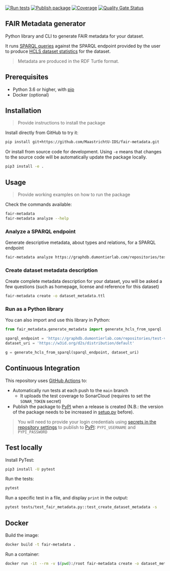 [![Run tests](https://github.com/MaastrichtU-IDS/fair-metadata/workflows/Run%20tests/badge.svg)](https://github.com/MaastrichtU-IDS/fair-metadata/actions?query=workflow%3A%22Run+tests%22) [![Publish package](https://github.com/MaastrichtU-IDS/fair-metadata/workflows/Publish%20package/badge.svg)](https://github.com/MaastrichtU-IDS/fair-metadata/actions?query=workflow%3A%22Publish+package%22) [![Coverage](https://sonarcloud.io/api/project_badges/measure?project=MaastrichtU-IDS_fair-metadata&metric=coverage)](https://sonarcloud.io/dashboard?id=MaastrichtU-IDS_fair-metadata) [![Quality Gate Status](https://sonarcloud.io/api/project_badges/measure?project=MaastrichtU-IDS_fair-metadata&metric=alert_status)](https://sonarcloud.io/dashboard?id=MaastrichtU-IDS_fair-metadata)

## FAIR Metadata generator

Python library and CLI to generate FAIR metadata for your dataset.

It runs [SPARQL queries](https://github.com/MaastrichtU-IDS/fair-metadata/tree/master/fair_metadata/queries) against the SPARQL endpoint provided by the user to produce [HCLS dataset statistics](https://www.w3.org/TR/hcls-dataset/) for the dataset.

> Metadata are produced in the RDF Turtle format.

## Prerequisites

* Python 3.6 or higher, with [pip](https://pip.pypa.io/en/stable/)
* Docker (optional)

## Installation

> Provide instructions to install the package

Install directly from GitHub to try it:

```bash
pip install git+https://github.com/MaastrichtU-IDS/fair-metadata.git
```

Or install from source code for development. Using `-e` means that changes to the source code will be automatically update the package locally.

```bash
pip3 install -e .
```

## Usage

> Provide working examples on how to run the package

Check the commands available:

```bash
fair-metadata
fair-metadata analyze --help
```

### Analyze a SPARQL endpoint

Generate descriptive metadata, about types and relations, for a SPARQL endpoint

```bash
fair-metadata analyze https://graphdb.dumontierlab.com/repositories/test-vincent -o metadata.ttl
```

### Create dataset metadata description

Create complete metadata description for your dataset, you will be asked a few questions (such as homepage, license and reference for this dataset)

```bash
fair-metadata create -o dataset_metadata.ttl
```
### Run as a Python library

You can also import and use this library in Python:

```python
from fair_metadata.generate_metadata import generate_hcls_from_sparql

sparql_endpoint = 'https://graphdb.dumontierlab.com/repositories/test-vincent'
dataset_uri = 'https://w3id.org/d2s/distribution/default'

g = generate_hcls_from_sparql(sparql_endpoint, dataset_uri)
```

## Continuous Integration

This repository uses [GitHub Actions](/actions) to:

* Automatically run tests at each push to the `main` branch
  * It uploads the test coverage to SonarCloud (requires to set the `SONAR_TOKEN` secret)
* Publish the package to [PyPI](https://pypi.org) when a release is created (N.B.: the version of the package needs to be increased in [setup.py](/blob/main/setup.py#L6) before).

> You will need to provide your login credentials using [secrets in the repository settings](/settings/secrets) to publish to [PyPI](https://pypi.org): `PYPI_USERNAME` and `PYPI_PASSWORD`

## Test locally

Install PyTest:

```bash
pip3 install -U pytest
```

Run the tests:

```bash
pytest
```

Run a specific test in a file, and display `print` in the output:

```bash
pytest tests/test_fair_metadata.py::test_create_dataset_metadata -s
```

## Docker

Build the image:

```bash
docker build -t fair-metadata .
```

Run a container:

```bash
docker run -it --rm -v $(pwd):/root fair-metadata create -o dataset_metadata.ttl
```

